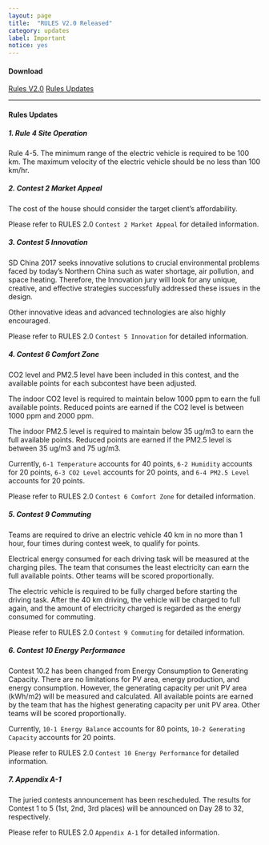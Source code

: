 ```yaml
---
layout: page
title:  "RULES V2.0 Released"
category: updates
label: Important
notice: yes
---
```


#### Download

<a class="btn btn-xs btn-primary" href="{{ site.baseurl }}/assets/doc/SDC2017_Rules_V2.0.pdf" target="_blank">Rules V2.0</a>
<a class="btn btn-xs btn-primary" href="{{ site.baseurl }}/assets/doc/SDC2017_Rules_Updates.pdf" target="_blank">Rules Updates</a>

---

#### Rules Updates

##### 1. Rule 4 Site Operation

Rule 4-5. The minimum range of the electric vehicle is required to be 100 km. The maximum velocity of the electric vehicle should be no less than 100 km/hr.

##### 2. Contest 2 Market Appeal

The cost of the house should consider the target client’s affordability.

Please refer to RULES 2.0 `Contest 2 Market Appeal` for detailed information.

##### 3. Contest 5 Innovation

SD China 2017 seeks innovative solutions to crucial environmental problems faced by today’s Northern China such as water shortage, air pollution, and space heating. Therefore, the Innovation jury will look for any unique, creative, and effective strategies successfully addressed these issues in the design.

Other innovative ideas and advanced technologies are also highly encouraged.

Please refer to RULES 2.0 `Contest 5 Innovation` for detailed information.

##### 4. Contest 6 Comfort Zone

CO2 level and PM2.5 level have been included in this contest, and the available points for each subcontest have been adjusted.

The indoor CO2 level is required to maintain below 1000 ppm to earn the full available points. Reduced points are earned if the CO2 level is between 1000 ppm and 2000 ppm.

The indoor PM2.5 level is required to maintain below 35 ug/m3 to earn the full available points. Reduced points are earned if the PM2.5 level is between 35 ug/m3 and 75 ug/m3.

Currently, `6-1 Temperature` accounts for 40 points, `6-2 Humidity` accounts for 20 points, `6-3 CO2 Level` accounts for 20 points, and `6-4 PM2.5 Level` accounts for 20 points.

Please refer to RULES 2.0 `Contest 6 Comfort Zone` for detailed information.

##### 5. Contest 9 Commuting

Teams are required to drive an electric vehicle 40 km in no more than 1 hour, four times during contest week, to qualify for points.

Electrical energy consumed for each driving task will be measured at the charging piles. The team that consumes the least electricity can earn the full available points. Other teams will be scored proportionally.

The electric vehicle is required to be fully charged before starting the driving task. After the 40 km driving, the vehicle will be charged to full again, and the amount of electricity charged is regarded as the energy consumed for commuting.

Please refer to RULES 2.0 `Contest 9 Commuting` for detailed information.

##### 6. Contest 10 Energy Performance

Contest 10.2 has been changed from Energy Consumption to Generating Capacity. There are no limitations for PV area, energy production, and energy consumption. However, the generating capacity per unit PV area (kWh/m2) will be measured and calculated. All available points are earned by the team that has the highest generating capacity per unit PV area. Other teams will be scored proportionally.

Currently, `10-1 Energy Balance` accounts for 80 points, `10-2 Generating Capacity` accounts for 20 points. 

Please refer to RULES 2.0 `Contest 10 Energy Performance` for detailed information.

##### 7. Appendix A-1

The juried contests announcement has been rescheduled. The results for Contest 1 to 5 (1st, 2nd, 3rd places) will be announced on Day 28 to 32, respectively.

Please refer to RULES 2.0 `Appendix A-1` for detailed information.